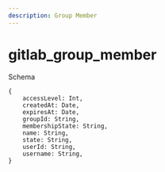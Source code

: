 ```yaml
---
description: Group Member
---
```


# gitlab_group_member

Schema
```
{
	accessLevel: Int,
	createdAt: Date,
	expiresAt: Date,
	groupId: String,
	membershipState: String,
	name: String,
	state: String,
	userId: String,
	username: String,
}
```
